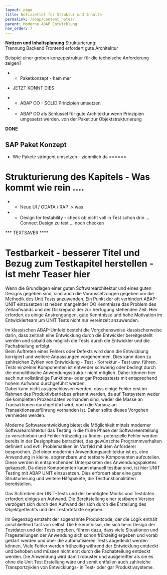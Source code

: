 ```yaml
---
layout: page
title: Notizzettel für Struktur und Inhalte
permalink: /abap/Content_notes/
parent: Moderne ABAP Entwicklung
nav_order: 7
---
```



**Notizen und Inhaltsplanung**
 Strukturierung:  
 Trennung Backend Frontend erfordert gute Architektur
 
 Beispiel einer groben konzeptstruktur für die technische Anforderung zeigen?
+ - Paketkonzept - ham mer
* JETZT KONNT DIES
+ - ABAP OO - SOLID Prinzipien umsetzen
+ - ABAP OO als Schlüssel für gute Architektur wenn Prinzipien umgesetzt werden.  von der Paket zur Objektstrukturierung


**DONE**
## SAP Paket Konzept

- Wie Pakete stringent umsetzen - zienmlich da
======
 # Strukturierung des Kapitels - Was kommt wie rein ....

* - Neue UI / ODATA / RAP .> was 
* - Design for testability - check ob nicht voll in Test schon drin ... Connect Design zu test ... noch checken


*** TEXTSAVER ****
# Testbarkeit - besserer Titel und Bezug zum Testkapitel herstellen - ist mehr Teaser hier
Wenn die Grundlagen einer guten Softwarearchitektur und eines guten Designs gegeben sind, sind auch die Voraussetzungen gegeben um die Methodik des Unit Tests anzuwenden.  Ein Punkt der oft verhindert ABAP-UNIT einzusetzen ist neben mangelnder OO Kenntnisse das Problem des Zeitaufwands und der Diskrepanz der zur Verfügung stehenden Zeit. Hier erfordert es einige Anstrengungen, gute Kenntnisse und hohe Motivation im Entwicklerteam um UNIT Tests nicht nur vereinzelt anzuwenden.  

Im klassischen ABAP-Umfeld besteht die Vorgehensweise klassischerweise darin, dass zeitnah eine Entwicklung durch die Entwickler bereitgestellt werden und sobald als möglich die Tests durch die Entwickler und die Fachabteilung erfolgt.  
Beim Auftreten eines Fehlers oder Defekts wird dann die Entwicklung korrigiert und weitere Anpassungen vorgenommen. Dies kann dann zu zahlreichen Zyklen von Entwicklung - Test - Korrektur - Test usw. führen. Tests einzelner Komponenten ist entweder schwierig oder bedingt durch die monolithische Anwendungsstruktur nicht möglich. Daher können hier auch nur vollständige Funktions- oder gar Prozesstests mit entsprechend hohem Aufwand durchgeführt werden.   
Dabei kann nicht ausgeschlossen werden, dass einige Fehler erst im Rahmen des Produktivbetriebes erkannt werden, da auf Testsystem weder die kompletten Prozessdaten vorhanden sind, weder die Masse an Transaktionen durchgeführt wird, noch die Varianz an Transaktionsausführung vorhanden ist.
Daher sollte dieses Vorgehen vermieden werden.   

Moderne Softwareentwicklung bietet die Möglichkeit mittels moderner Softwarearchitektur das Testing in die frühe Phase der Softwareerstellung zu verschieben und Fehler frühzeitig zu finden. potenzielle Fehler werden bereits in der Designphase betrachtet, das gewünschte Programmverhalten definiert und evtl. Problematiken im Vorfeld mit dem Anforderer besprochen.
Ziel einer modernen Anwendungsarchitektur ist es, eine Anwendung in kleine, abgrenzbare und testbare Komponenten aufzuteilen. Diese werden in entsprechenden Unterpaketen des Anwendungspaketes gekapselt. Da diese Komponenten kaum manuell testbar sind, ist hier UNIT Testing mit ABAP UNIT einzusetzen. Dies erfordert aber eine gute Strukturierung und weitere Hilfspakete, die Testfunktionalitäten bereitstellen.

Das Schreiben der UNIT-Tests und der benötigten Mocks und Testdaten erfordert einiges an Aufwand. Die Bereitstellung einer testbaren Version verzögert sich durch den Aufwand der sich durch die Erstellung des Objektgeflechts und der Testartefakte ergeben.    

Im Gegenzug entsteht der sogenannte Produktcode, der die Logik enthält anschließend fast von selbst. Die Erkenntnisse, die sich beim Design der Testdaten und der Tests ergeben, führen dazu, dass viele Situationen und Fragestellungen der Anwendung sich schon frühzeitig ergeben und vorab geklärt werden und über die automatisieren Tests abgedeckt werden können. Viele Fehler werden frühzeitig während der Entwicklung entdeckt und behoben und müssen nicht erst durch die Fachabteilung entdeckt werden. Die Anwendung wird damit robuster und ausgereifter als sie es ohne die Unit Test Erstellung wäre und somit entfallen auch zahlreiche Transportzyklen von Entwicklungs- in Test- oder gar Produktivsysteme.  